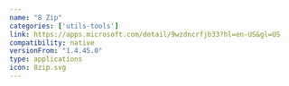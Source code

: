 ```yaml
---
name: "8 Zip"
categories: ['utils-tools']
link: https://apps.microsoft.com/detail/9wzdncrfjb33?hl=en-US&gl=US
compatibility: native
versionFrom: "1.4.45.0"
type: applications
icon: 8zip.svg
---
```


